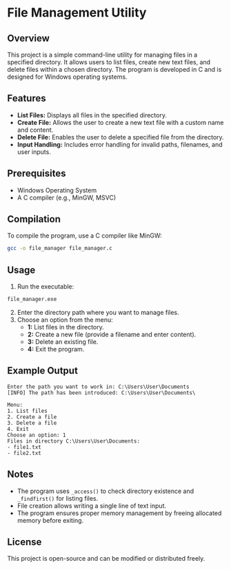 # File Management Utility

## Overview
This project is a simple command-line utility for managing files in a specified directory. It allows users to list files, create new text files, and delete files within a chosen directory. The program is developed in C and is designed for Windows operating systems.

## Features
- **List Files:** Displays all files in the specified directory.
- **Create File:** Allows the user to create a new text file with a custom name and content.
- **Delete File:** Enables the user to delete a specified file from the directory.
- **Input Handling:** Includes error handling for invalid paths, filenames, and user inputs.

## Prerequisites
- Windows Operating System
- A C compiler (e.g., MinGW, MSVC)

## Compilation
To compile the program, use a C compiler like MinGW:
```sh
gcc -o file_manager file_manager.c
```

## Usage
1. Run the executable:
```sh
file_manager.exe
```
2. Enter the directory path where you want to manage files.
3. Choose an option from the menu:
   - **1:** List files in the directory.
   - **2:** Create a new file (provide a filename and enter content).
   - **3:** Delete an existing file.
   - **4:** Exit the program.

## Example Output
```
Enter the path you want to work in: C:\Users\User\Documents
[INFO] The path has been introduced: C:\Users\User\Documents\

Menu:
1. List files
2. Create a file
3. Delete a file
4. Exit
Choose an option: 1
Files in directory C:\Users\User\Documents:
- file1.txt
- file2.txt
```

## Notes
- The program uses `_access()` to check directory existence and `_findfirst()` for listing files.
- File creation allows writing a single line of text input.
- The program ensures proper memory management by freeing allocated memory before exiting.

## License
This project is open-source and can be modified or distributed freely.
